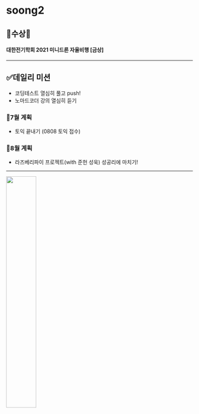 # soong2
## 🎉수상🎉
#### 대한전기학회 2021 미니드론 자율비행 [금상]
--------------------------------------------------
## ✅데일리 미션
- 코딩테스트 열심히 풀고 push!
- 노마드코더 강의 열심히 듣기
### 💫7월 계획
  + 토익 끝내기 (0808 토익 접수)
### 💫8월 계획
  + 라즈베리파이 프로젝트(with 준헌 성욱) 성공리에 마치기!
--------------------------------------------------
<img src = "./1566379818082.jpg" width="40%">

